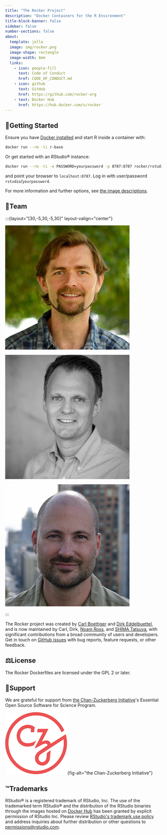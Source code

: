 ```yaml
---
title: "The Rocker Project"
description: "Docker Containers for the R Environment"
title-block-banner: false
sidebar: false
number-sections: false
about:
  template: jolla
  image: img/rocker.png
  image-shape: rectangle
  image-width: 8em
  links:
    - icon: people-fill
      text: Code of Conduct
      href: CODE_OF_CONDUCT.md
    - icon: github
      text: GitHub
      href: https://github.com/rocker-org
    - text: Docker Hub
      href: https://hub.docker.com/u/rocker
---
```


## 🚀Getting Started

Ensure you have [Docker installed](https://docs.docker.com/get-started/) and start R inside a container with:

```sh
docker run --rm -ti r-base
```

Or get started with an RStudio® instance:

```sh
docker run --rm -ti -e PASSWORD=yourpassword -p 8787:8787 rocker/rstudio
```

and point your browser to `localhost:8787`. Log in with user/password `rstudio`/`yourpassword`.

For more information and further options, see [the image descriptions](images).

## 👥Team

:::{layout="[30,-5,30,-5,30]" layout-valign="center"}

[![Carl](img/cboettig.jpg)](https://twitter.com/cboettig)

[![Dirk](img/edd.jpg)](https://twitter.com/eddelbuettel)

[![Noam](img/noamross.jpg)](https://twitter.com/noamross)

:::

The Rocker project was created by [Carl Boettiger](https://twitter.com/cboettig) and [Dirk Eddelbuettel](https://twitter.com/eddelbuettel),
and is now maintained by Carl, Dirk, [Noam Ross](https://twitter.com/noamross),
and [SHIMA Tatsuya](https://twitter.com/eitsupi),
with significant contributions from a broad community of users and developers.
Get in touch on [GitHub issues](https://github.com/rocker-org/rocker/issues) with bug reports,
feature requests, or other feedback.

## ⚖️License

The Rocker Dockerfiles are licensed under the GPL 2 or later.

## 🤝Support

We are grateful for support from [the Chan-Zuckerberg Initiative](https://chanzuckerberg.com/)'s
Essential Open Source Software for Science Program.

[![](img/czi-logo.png)](https://chanzuckerberg.com/){fig-alt="the Chan-Zuckerberg Initiative"}

## ™️Trademarks

RStudio® is a registered trademark of RStudio, Inc.
The use of the trademarked term RStudio® and the distribution of the RStudio binaries through the images hosted on [Docker Hub](https://registry.hub.docker.com/) has been granted by explicit permission of RStudio Inc.
Please review [RStudio's trademark use policy](http://www.rstudio.com/about/trademark/) and address inquiries about further distribution or other questions to [permissions@rstudio.com](mailto:permissions@rstudio.com).
